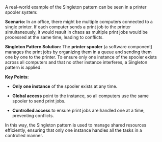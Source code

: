 A real-world example of the Singleton pattern can be seen in a printer spooler system:

**Scenario:**
In an office, there might be multiple computers connected to a single printer. If each computer sends a print job to the printer simultaneously, it would result in chaos as multiple print jobs would be processed at the same time, leading to conflicts.

**Singleton Pattern Solution:**
The **printer spooler** (a software component) manages the print jobs by organizing them in a queue and sending them one by one to the printer. To ensure only one instance of the spooler exists across all computers and that no other instance interferes, a Singleton pattern is applied.

**Key Points:**
* **Only one instance** of the spooler exists at any time.
  
* **Global access** point to the instance, so all computers use the same spooler to send print jobs.
  
* **Controlled access** to ensure print jobs are handled one at a time, preventing conflicts.
  
In this way, the Singleton pattern is used to manage shared resources efficiently, ensuring that only one instance handles all the tasks in a controlled manner.